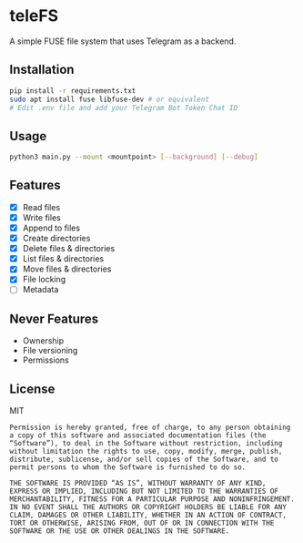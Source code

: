 # teleFS

A simple FUSE file system that uses Telegram as a backend.

## Installation

```bash
pip install -r requirements.txt
sudo apt install fuse libfuse-dev # or equivalent
# Edit .env file and add your Telegram Bot Token Chat ID
```

## Usage

```bash
python3 main.py --mount <mountpoint> [--background] [--debug]
```

## Features

- [x] Read files
- [x] Write files
- [x] Append to files
- [x] Create directories
- [x] Delete files & directories
- [x] List files & directories
- [x] Move files & directories
- [x] File locking
- [ ] Metadata

## Never Features

- Ownership
- File versioning
- Permissions

## License

MIT

```
Permission is hereby granted, free of charge, to any person obtaining a copy of this software and associated documentation files (the “Software”), to deal in the Software without restriction, including without limitation the rights to use, copy, modify, merge, publish, distribute, sublicense, and/or sell copies of the Software, and to permit persons to whom the Software is furnished to do so.

THE SOFTWARE IS PROVIDED “AS IS”, WITHOUT WARRANTY OF ANY KIND, EXPRESS OR IMPLIED, INCLUDING BUT NOT LIMITED TO THE WARRANTIES OF MERCHANTABILITY, FITNESS FOR A PARTICULAR PURPOSE AND NONINFRINGEMENT. IN NO EVENT SHALL THE AUTHORS OR COPYRIGHT HOLDERS BE LIABLE FOR ANY CLAIM, DAMAGES OR OTHER LIABILITY, WHETHER IN AN ACTION OF CONTRACT, TORT OR OTHERWISE, ARISING FROM, OUT OF OR IN CONNECTION WITH THE SOFTWARE OR THE USE OR OTHER DEALINGS IN THE SOFTWARE.
```

